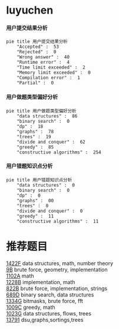 # luyuchen

<!-- tabs:start -->



#### **用户提交结果分析**

```mermaid
pie title 用户提交结果分析
    "Accepted" :  53
    "Rejected" :  0
    "Wrong answer" :  40
    "Runtime error" :  4
    "Time limit exceeded" :  2
    "Memory limit exceeded" :  0
    "Compilation error" :  1
    "Partial" :  0
```

#### **用户做题类型偏好分析**

```mermaid
pie title 用户做题类型偏好分析
    "data structures" :  86
    "binary search" :  0
    "dp" :  18
    "graphs" :  78
    "trees" :  19
    "divide and conquer" :  62
    "greedy" :  85
    "constructive algorithms" :  254
```
#### **用户错题知识点分析**

```mermaid
pie title 用户错题知识点分析
    "data structures" :  0
    "binary search" :  0
    "dp" :  0
    "graphs" :  00
    "trees" :  0
    "divide and conquer" :  0
    "greedy" :  11
    "constructive algorithms" :  11
```



<!-- tabs:end -->
# 推荐题目
[1422F](https://codeforces.com/contest/1422/problem/F)		data structures,
                        math,
                        number theory		  
[9B](https://codeforces.com/contest/9/problem/B)		brute force,
                        geometry,
                        implementation		  
[1102A](https://codeforces.com/contest/1102/problem/A)		math		  
[1228B](https://codeforces.com/contest/1228/problem/B)		implementation,
                        math		  
[822B](https://codeforces.com/contest/822/problem/B)		brute force,
                        implementation,
                        strings		  
[689D](https://codeforces.com/contest/689/problem/D)		binary search,
                        data structures		  
[1334G](https://codeforces.com/contest/1334/problem/G)		bitmasks,
                        brute force,
                        fft		  
[1009C](https://codeforces.com/contest/1009/problem/C)		greedy,
                        math		  
[1023G](https://codeforces.com/contest/1023/problem/G)		data structures,
                        flows,
                        trees		  
[13791](https://codeforces.com/contest/1379/problem/1)		dsu,graphs,sortings,trees		  
